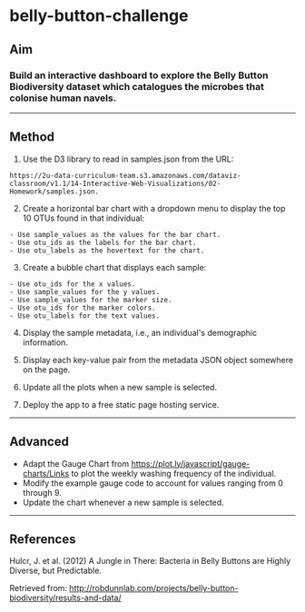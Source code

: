 # belly-button-challenge 

## Aim
### Build an interactive dashboard to explore the Belly Button Biodiversity dataset which catalogues the microbes that colonise human navels.

-----
## Method
  1. Use the D3 library to read in samples.json from the URL:
  
	https://2u-data-curriculum-team.s3.amazonaws.com/dataviz-classroom/v1.1/14-Interactive-Web-Visualizations/02-Homework/samples.json.

  2. Create a horizontal bar chart with a dropdown menu to display the top 10 OTUs found in that individual:
  
	- Use sample_values as the values for the bar chart.
	- Use otu_ids as the labels for the bar chart.
	- Use otu_labels as the hovertext for the chart.
  
  3. Create a bubble chart that displays each sample:
  
	- Use otu_ids for the x values.
	- Use sample_values for the y values.
	- Use sample_values for the marker size.
	- Use otu_ids for the marker colors.
	- Use otu_labels for the text values.

  4. Display the sample metadata, i.e., an individual's demographic information.
 
  5. Display each key-value pair from the metadata JSON object somewhere on the page.

  6. Update all the plots when a new sample is selected.

  7. Deploy the app to a free static page hosting service.

-----
## Advanced
+ Adapt the Gauge Chart from https://plot.ly/javascript/gauge-charts/Links to plot the weekly washing frequency of the individual.
+ Modify the example gauge code to account for values ranging from 0 through 9.
+ Update the chart whenever a new sample is selected.

-----

## References
Hulcr, J. et al. (2012) A Jungle in There: Bacteria in Belly Buttons are Highly Diverse, but Predictable.

Retrieved from: http://robdunnlab.com/projects/belly-button-biodiversity/results-and-data/
